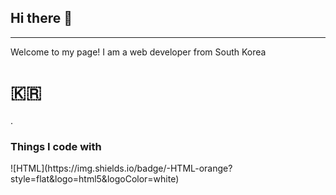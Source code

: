 <h2>Hi there 👋</h2>
<hr>
Welcome to my page!
I am a web developer from South Korea<h1>🇰🇷</h1>.

<h3>Things I code with</h3>
![HTML](https://img.shields.io/badge/-HTML-orange?style=flat&logo=html5&logoColor=white)





<!--
**younjun1234/younjun1234** is a ✨ _special_ ✨ repository because its `README.md` (this file) appears on your GitHub profile.

Here are some ideas to get you started:

- 🔭 I’m currently working on ...
- 🌱 I’m currently learning ...
- 👯 I’m looking to collaborate on ...
- 🤔 I’m looking for help with ...
- 💬 Ask me about ...
- 📫 How to reach me: ...
- 😄 Pronouns: ...
- ⚡ Fun fact: ...
-->
